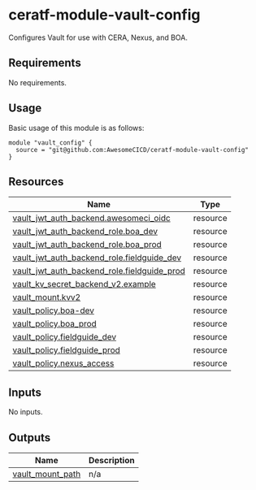 # ceratf-module-vault-config
Configures Vault for use with CERA, Nexus, and BOA.

<!-- BEGIN_AUTOMATED_TF_DOCS_BLOCK -->
## Requirements

No requirements.
## Usage
Basic usage of this module is as follows:
```hcl
module "vault_config" {
  source = "git@github.com:AwesomeCICD/ceratf-module-vault-config"
}
```
## Resources

| Name | Type |
|------|------|
| [vault_jwt_auth_backend.awesomeci_oidc](https://registry.terraform.io/providers/hashicorp/vault/latest/docs/resources/jwt_auth_backend) | resource |
| [vault_jwt_auth_backend_role.boa_dev](https://registry.terraform.io/providers/hashicorp/vault/latest/docs/resources/jwt_auth_backend_role) | resource |
| [vault_jwt_auth_backend_role.boa_prod](https://registry.terraform.io/providers/hashicorp/vault/latest/docs/resources/jwt_auth_backend_role) | resource |
| [vault_jwt_auth_backend_role.fieldguide_dev](https://registry.terraform.io/providers/hashicorp/vault/latest/docs/resources/jwt_auth_backend_role) | resource |
| [vault_jwt_auth_backend_role.fieldguide_prod](https://registry.terraform.io/providers/hashicorp/vault/latest/docs/resources/jwt_auth_backend_role) | resource |
| [vault_kv_secret_backend_v2.example](https://registry.terraform.io/providers/hashicorp/vault/latest/docs/resources/kv_secret_backend_v2) | resource |
| [vault_mount.kvv2](https://registry.terraform.io/providers/hashicorp/vault/latest/docs/resources/mount) | resource |
| [vault_policy.boa-dev](https://registry.terraform.io/providers/hashicorp/vault/latest/docs/resources/policy) | resource |
| [vault_policy.boa_prod](https://registry.terraform.io/providers/hashicorp/vault/latest/docs/resources/policy) | resource |
| [vault_policy.fieldguide_dev](https://registry.terraform.io/providers/hashicorp/vault/latest/docs/resources/policy) | resource |
| [vault_policy.fieldguide_prod](https://registry.terraform.io/providers/hashicorp/vault/latest/docs/resources/policy) | resource |
| [vault_policy.nexus_access](https://registry.terraform.io/providers/hashicorp/vault/latest/docs/resources/policy) | resource |
## Inputs

No inputs.
## Outputs

| Name | Description |
|------|-------------|
| <a name="output_vault_mount_path"></a> [vault\_mount\_path](#output\_vault\_mount\_path) | n/a |
<!-- END_AUTOMATED_TF_DOCS_BLOCK -->